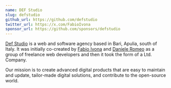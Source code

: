 ```yaml
---
name: DEF Studio
slug: defstudio
github_url: https://github.com/defstudio
twitter_url: https://x.com/FabioIvona
sponsor_url: https://github.com/sponsors/defstudio
---
```


[Def Studio](https://defstudio.it) is a web and software agency based in Bari, Apulia, south of Italy. It was initially co-created by [Fabio Ivona](https://github.com/fabio-ivona) and [Daniele Romeo](https://github.com/daromeo) as a group of freelance web developers and then it took the form of a Ltd. Company.

Our mission is to create advanced digital products that are easy to maintain and update, tailor-made digital solutions, and contribute to the open-source world. 
